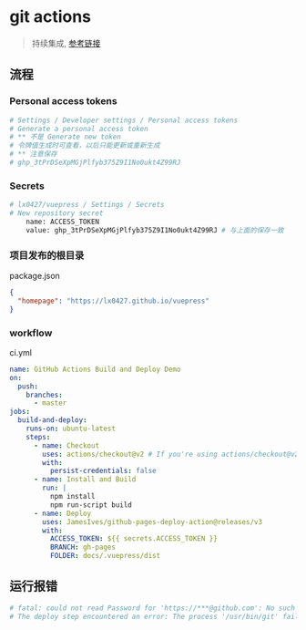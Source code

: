 # git actions

> 持续集成, [参考链接](http://www.ruanyifeng.com/blog/2019/09/getting-started-with-github-actions.html)

## 流程

### Personal access tokens

```bash
# Settings / Developer settings / Personal access tokens
# Generate a personal access token
# ** 不是 Generate new token
# 令牌值生成时可查看，以后只能更新或重新生成
# ** 注意保存
# 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
```

### Secrets

```bash
# lx0427/vuepress / Settings / Secrets
# New repository secret
	name: ACCESS_TOKEN
	value: 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 # 与上面的保存一致
```

### 项目发布的根目录

package.json

```json
{
  "homepage": "https://lx0427.github.io/vuepress"
}
```

### workflow

ci.yml

```yml
name: GitHub Actions Build and Deploy Demo
on:
  push:
    branches:
      - master
jobs:
  build-and-deploy:
    runs-on: ubuntu-latest
    steps:
      - name: Checkout
        uses: actions/checkout@v2 # If you're using actions/checkout@v2 you must set persist-credentials to false in most cases for the deployment to work correctly.
        with:
          persist-credentials: false
      - name: Install and Build
        run: |
          npm install
          npm run-script build
      - name: Deploy
        uses: JamesIves/github-pages-deploy-action@releases/v3
        with:
          ACCESS_TOKEN: ${{ secrets.ACCESS_TOKEN }}
          BRANCH: gh-pages
          FOLDER: docs/.vuepress/dist
```

## 运行报错

```bash
# fatal: could not read Password for 'https://***@github.com': No such device or address
# The deploy step encountered an error: The process '/usr/bin/git' failed with exit code 128
```
